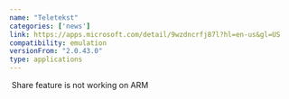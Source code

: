 ```yaml
---
name: "Teletekst"
categories: ['news']
link: https://apps.microsoft.com/detail/9wzdncrfj87l?hl=en-us&gl=US
compatibility: emulation
versionFrom: "2.0.43.0"
type: applications
---
```


 Share feature is not working on ARM